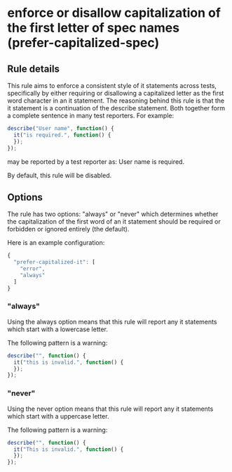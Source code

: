 # enforce or disallow capitalization of the first letter of spec names (prefer-capitalized-spec)

## Rule details

This rule aims to enforce a consistent style of it statements across tests, specifically by either requiring or disallowing a capitalized letter as the first word character in an it statement. The reasoning behind this rule is that the it statement is a continuation of the describe statement. Both together form a complete sentence in many test reporters. For example:

```js
describe("User name", function() {
  it("is required.", function() {
  });
});
```

may be reported by a test reporter as: User name is required.

By default, this rule will be disabled.

## Options
The rule has two options: "always" or "never" which determines whether the capitalization of the first word of an it statement should be required or forbidden or ignored entirely (the default).

Here is an example configuration:

```js
{
  "prefer-capitalized-it": [
    "error",
    "always"
  ]
}
```

### "always"
Using the always option means that this rule will report any it statements which start with a lowercase letter.

The following pattern is a warning:

```js
describe("", function() {
  it("this is invalid.", function() {
  });
});
```

### "never"
Using the never option means that this rule will report any it statements which start with a uppercase letter.

The following pattern is a warning:

```js
describe("", function() {
  it("This is invalid.", function() {
  });
});
```
